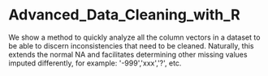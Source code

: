 # Advanced_Data_Cleaning_with_R
We show a method to quickly analyze all the column vectors in a dataset to be able to discern inconsistencies that need to be cleaned. Naturally, this extends the normal NA and facilitates determining other missing values imputed differently, for example: '-999','xxx','?', etc.
